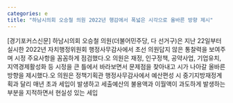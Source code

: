 ```yaml
---
categories: e
title: "하남시의회 오승철 의원 2022년 행감에서 폭넓은 시각으로 올바른 방향 제시"
---
```

[경기포커스신문] 하남시의회 오승철 의원(더불어민주당, 다 선거구)은 지난 22일부터 실시한 2022년 자치행정위원회 행정사무감사에서 초선 의원답지 않은 통찰력을 보여주며 시정 주요사항을 꼼꼼하게 점검했다.오 의원은 재정, 인구정책, 공약사업, 기업유치, 지역경제활성화 등 시정을 큰 틀에서 바라보면서 문제점을 찾아내고 시가 나아갈 올바른 방향을 제시했다.오 의원은 정책기획관 행정사무감사에서 예산편성 시 중기지방재정계획과 달리 매년 초과 세입이 발생하고 세출예산의 불용액과 이월액이 과도하게 발생하는 부분을 지적하면서 현실성 있는 세입